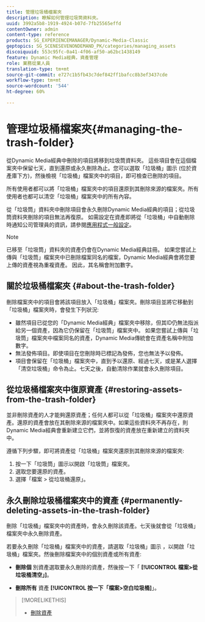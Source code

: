 ```yaml
---
title: 管理垃圾桶檔案夾
description: 瞭解如何管理垃圾筒資料夾。
uuid: 3992a5b8-1919-4924-b07d-7fb25565effd
contentOwner: admin
content-type: reference
products: SG_EXPERIENCEMANAGER/Dynamic-Media-Classic
geptopics: SG_SCENESEVENONDEMAND_PK/categories/managing_assets
discoiquuid: 553c95fc-0a41-4f06-af50-a62bc1438149
feature: Dynamic Media經典，資產管理
role: 業務從業人員
translation-type: tm+mt
source-git-commit: e727c1b5fb43c7def842ff1bafcc8b3ef3437cde
workflow-type: tm+mt
source-wordcount: '544'
ht-degree: 60%

---
```



# 管理垃圾桶檔案夾{#managing-the-trash-folder}

從Dynamic Media經典中刪除的項目將移到垃圾筒資料夾。 這些項目會在這個檔案夾中保留七天，直到還原或永久刪除為止。您可以選取「垃圾桶」圖示  (位於資產庫下方)，然後檢視「垃圾桶」檔案夾中的項目，即可檢查已刪除的項目。

所有使用者都可以將「垃圾桶」檔案夾中的項目還原到其刪除來源的檔案夾。所有使用者也都可以清空「垃圾桶」檔案夾中的所有內容。

從「垃圾筒」資料夾中刪除項目會永久刪除Dynamic Media經典的項目；從垃圾筒資料夾刪除的項目無法再復原。 如需設定在資產即將從「垃圾桶」中自動刪除時通知公司管理員的資訊，請參閱[應用程式一般設定](application-setup.md#general_settings)。

>[!NOTE]
>
>已移至「垃圾筒」資料夾的資產仍會在Dynamic Media經典註冊。 如果您嘗試上傳與「垃圾筒」檔案夾中已刪除檔案同名的檔案，Dynamic Media經典會將您要上傳的資產視為重複資產。 因此，其名稱會附加數字。

## 關於垃圾桶檔案夾 {#about-the-trash-folder}

刪除檔案夾中的項目會將該項目放入「垃圾桶」檔案夾。刪除項目並將它移動到「垃圾桶」檔案夾時，會發生下列狀況:

* 雖然項目已從您的「Dynamic Media經典」檔案夾中移除，但其ID仍無法指派給另一個資產，因為它仍保留在「垃圾筒」檔案夾中。 如果您嘗試上傳與「垃圾筒」檔案夾中檔案同名的資產，Dynamic Media傳統會在資產名稱中附加數字。
* 無法發佈項目。即使項目在您刪除時已標記為發佈，您也無法予以發佈。
* 項目會保留在「垃圾桶」檔案夾中，直到予以還原、經過七天，或是某人選擇「清空垃圾桶」命令為止。七天之後，自動清除作業就會永久刪除項目。

## 從垃圾桶檔案夾中復原資產 {#restoring-assets-from-the-trash-folder}

並非刪除資產的人才能夠還原資產；任何人都可以從「垃圾桶」檔案夾中還原資產。還原的資產會放在其刪除來源的檔案夾中。如果這些資料夾不再存在，則Dynamic Media經典會重新建立它們，並將恢復的資產放在重新建立的資料夾中。

遵循下列步驟，即可將資產從「垃圾桶」檔案夾還原到其刪除來源的檔案夾:

1. 按一下「垃圾筒」圖示以開啟「垃圾筒」檔案夾。
1. 選取您要還原的資產。
1. 選擇「檔案 > 從垃圾桶還原」。

## 永久刪除垃圾桶檔案夾中的資產  {#permanently-deleting-assets-in-the-trash-folder}

刪除「垃圾桶」檔案夾中的資產時，會永久刪除該資產。七天後就會從「垃圾桶」檔案夾中永久刪除資產。

若要永久刪除「垃圾桶」檔案夾中的資產，請選取「垃圾桶」圖示 ，以開啟「垃圾桶」檔案夾。然後刪除檔案夾中的個別資產或所有資產:

* **刪除個** 別資產選取要永久刪除的資產，然後按一下「 **[!UICONTROL 檔案>從垃圾桶清空」]**。

* **刪除所有** 資產 **[!UICONTROL 按一下「檔案>空白垃圾桶]**」。

>[!MORELIKETHIS]
>
>* [刪除資產](moving-renaming-deleting-assets.md#delete_assets)

